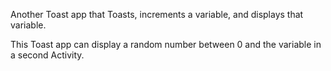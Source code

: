 Another Toast app that Toasts, increments a variable, and displays that variable.

This Toast app can display a random number between 0 and the variable in a second Activity.
